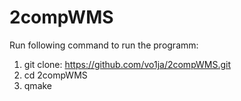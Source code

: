 # 2compWMS

Run following command to run the programm:

1. git clone: https://github.com/vo1ja/2compWMS.git
2. cd 2compWMS
3. qmake
